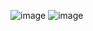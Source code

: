 ![image](https://user-images.githubusercontent.com/67218056/230330755-334901a0-9d62-48b7-b763-f044f7e7f5a7.png)
![image](https://user-images.githubusercontent.com/67218056/230330864-6cc998ad-e570-411d-ae34-363528faa053.png)

